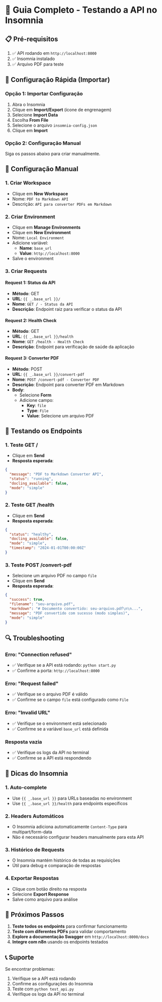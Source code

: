 # 🎯 Guia Completo - Testando a API no Insomnia

## 📋 Pré-requisitos

1. ✅ API rodando em `http://localhost:8000`
2. ✅ Insomnia instalado
3. ✅ Arquivo PDF para teste

## 🚀 Configuração Rápida (Importar)

### Opção 1: Importar Configuração
1. Abra o Insomnia
2. Clique em **Import/Export** (ícone de engrenagem)
3. Selecione **Import Data**
4. Escolha **From File**
5. Selecione o arquivo `insomnia-config.json`
6. Clique em **Import**

### Opção 2: Configuração Manual
Siga os passos abaixo para criar manualmente.

## 🔧 Configuração Manual

### 1. Criar Workspace
- Clique em **New Workspace**
- Nome: `PDF to Markdown API`
- Descrição: `API para converter PDFs em Markdown`

### 2. Criar Environment
- Clique em **Manage Environments**
- Clique em **New Environment**
- Nome: `Local Environment`
- Adicione variável:
  - **Name**: `base_url`
  - **Value**: `http://localhost:8000`
- Salve o environment

### 3. Criar Requests

#### **Request 1: Status da API**
- **Método**: GET
- **URL**: `{{ _.base_url }}/`
- **Nome**: `GET / - Status da API`
- **Descrição**: Endpoint raiz para verificar o status da API

#### **Request 2: Health Check**
- **Método**: GET
- **URL**: `{{ _.base_url }}/health`
- **Nome**: `GET /health - Health Check`
- **Descrição**: Endpoint para verificação de saúde da aplicação

#### **Request 3: Converter PDF**
- **Método**: POST
- **URL**: `{{ _.base_url }}/convert-pdf`
- **Nome**: `POST /convert-pdf - Converter PDF`
- **Descrição**: Endpoint para converter PDF em Markdown
- **Body**: 
  - Selecione **Form**
  - Adicione campo:
    - **Key**: `file`
    - **Type**: `File`
    - **Value**: Selecione um arquivo PDF

## 🧪 Testando os Endpoints

### **1. Teste GET /**
- Clique em **Send**
- **Resposta esperada**:
```json
{
  "message": "PDF to Markdown Converter API",
  "status": "running",
  "docling_available": false,
  "mode": "simple"
}
```

### **2. Teste GET /health**
- Clique em **Send**
- **Resposta esperada**:
```json
{
  "status": "healthy",
  "docling_available": false,
  "mode": "simple",
  "timestamp": "2024-01-01T00:00:00Z"
}
```

### **3. Teste POST /convert-pdf**
- Selecione um arquivo PDF no campo `file`
- Clique em **Send**
- **Resposta esperada**:
```json
{
  "success": true,
  "filename": "seu-arquivo.pdf",
  "markdown": "# Documento convertido: seu-arquivo.pdf\n\n...",
  "message": "PDF convertido com sucesso (modo simples)",
  "mode": "simple"
}
```

## 🔍 Troubleshooting

### **Erro: "Connection refused"**
- ✅ Verifique se a API está rodando: `python start.py`
- ✅ Confirme a porta: `http://localhost:8000`

### **Erro: "Request failed"**
- ✅ Verifique se o arquivo PDF é válido
- ✅ Confirme se o campo `file` está configurado como `File`

### **Erro: "Invalid URL"**
- ✅ Verifique se o environment está selecionado
- ✅ Confirme se a variável `base_url` está definida

### **Resposta vazia**
- ✅ Verifique os logs da API no terminal
- ✅ Confirme se a API está respondendo

## 📱 Dicas do Insomnia

### **1. Auto-complete**
- Use `{{ _.base_url }}` para URLs baseadas no environment
- Use `{{ _.base_url }}/health` para endpoints específicos

### **2. Headers Automáticos**
- O Insomnia adiciona automaticamente `Content-Type` para multipart/form-data
- Não é necessário configurar headers manualmente para esta API

### **3. Histórico de Requests**
- O Insomnia mantém histórico de todas as requisições
- Útil para debug e comparação de respostas

### **4. Exportar Respostas**
- Clique com botão direito na resposta
- Selecione **Export Response**
- Salve como arquivo para análise

## 🎯 Próximos Passos

1. **Teste todos os endpoints** para confirmar funcionamento
2. **Teste com diferentes PDFs** para validar comportamento
3. **Explore a documentação Swagger** em `http://localhost:8000/docs`
4. **Integre com n8n** usando os endpoints testados

## 📞 Suporte

Se encontrar problemas:
1. Verifique se a API está rodando
2. Confirme as configurações do Insomnia
3. Teste com `python test_api.py`
4. Verifique os logs da API no terminal

